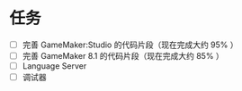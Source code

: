 # 任务

* [ ] 完善 GameMaker:Studio 的代码片段（现在完成大约 95% ）
* [ ] 完善 GameMaker 8.1 的代码片段（现在完成大约 85% ）
* [ ] Language Server
* [ ] 调试器